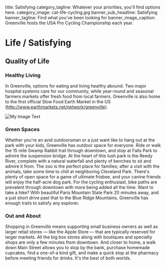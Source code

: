 title: Satisfying
category_tagline: Whatever your priorities, you'll find options here.
category_image: cat-life-cycling.jpg
banner_sub_headline: Satisfying
banner_tagline: Find what you've been looking for
banner_image_caption: Greenville hosts the USA Pro Cycling Championship each year.

# Life / Satisfying

## Quality of Life


### Healthy Living
In Greenville, options for eating and living healthy abound. Two major hospital systems care for our community, while year-round and seasonal farmers markets offer fresh food from local farmers. Greenville is also home to the first official Slow Food Earth Market in the US (http://www.earthmarkets.net/network/greenville).

![My Image Text](/images/cooking.jpg "Optional title") 
### Green Spaces
Whether you're an avid outdoorsman or a just want like to hang out at the park with your kids, Greenville has outdoor space for everyone. Ride or walk the 15 mile Swamp Rabbit trail through downtown, and stop at Falls Park to admire the suspension bridge. At the heart of this lush park is the Reedy River, complete with a natural waterfall and plenty of benches to sit and admire it from. The zoo is the perfect place for families; after a visit with the animals, take some time to chill at neighboring Cleveland Park. There's plenty of open space for a game of ultimate frisbee, and your canine friends will enjoy the half-acre dog park. For 
the cycling enthusiast, bike paths are prevalent through downtown with more being added all the time. Want to take a hike? With beautiful Paris Mountain State Park 20 minutes away, and a just short drive past that to the Blue Ridge Mountains, Greenville has enough trails to satisfy any explorer.

### Out and About
Shopping in Greenville means supporting small business owners as well as larger retail stores — like the Apple Store — that are typically reserved for larger markets. All the big box stores along with boutiques and specialty shops are only a few minutes from downtown. And closer to home, a walk down Main Street allows you to stop by the bank, purchase homemade cupcakes, find a one-of-a kind gift, and make a quick stop at the pharmacy before meeting friends for drinks. It's the best of both worlds.